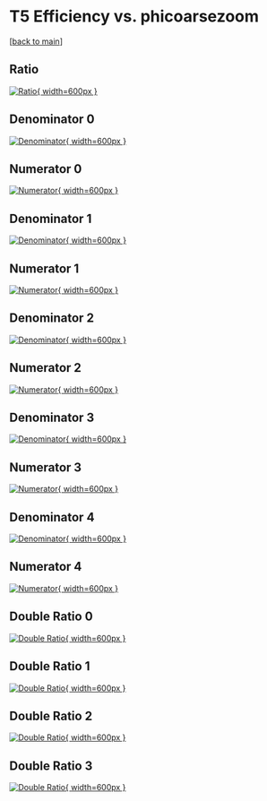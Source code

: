 # T5 Efficiency vs. phicoarsezoom

[[back to main](./)]



## Ratio

[![Ratio](../mtv/var/T5_loweta_13_1_eff_phicoarsezoom.png){ width=600px }](../mtv/var/T5_loweta_13_1_eff_phicoarsezoom.pdf)

## Denominator 0

[![Denominator](../mtv/den/T5_loweta_13_1_eff_phicoarsezoom_den0.png){ width=600px }](../mtv/den/T5_loweta_13_1_eff_phicoarsezoom_den0.pdf)

## Numerator 0

[![Numerator](../mtv/num/T5_loweta_13_1_eff_phicoarsezoom_num0.png){ width=600px }](../mtv/num/T5_loweta_13_1_eff_phicoarsezoom_num0.pdf)

## Denominator 1

[![Denominator](../mtv/den/T5_loweta_13_1_eff_phicoarsezoom_den1.png){ width=600px }](../mtv/den/T5_loweta_13_1_eff_phicoarsezoom_den1.pdf)

## Numerator 1

[![Numerator](../mtv/num/T5_loweta_13_1_eff_phicoarsezoom_num1.png){ width=600px }](../mtv/num/T5_loweta_13_1_eff_phicoarsezoom_num1.pdf)

## Denominator 2

[![Denominator](../mtv/den/T5_loweta_13_1_eff_phicoarsezoom_den2.png){ width=600px }](../mtv/den/T5_loweta_13_1_eff_phicoarsezoom_den2.pdf)

## Numerator 2

[![Numerator](../mtv/num/T5_loweta_13_1_eff_phicoarsezoom_num2.png){ width=600px }](../mtv/num/T5_loweta_13_1_eff_phicoarsezoom_num2.pdf)

## Denominator 3

[![Denominator](../mtv/den/T5_loweta_13_1_eff_phicoarsezoom_den3.png){ width=600px }](../mtv/den/T5_loweta_13_1_eff_phicoarsezoom_den3.pdf)

## Numerator 3

[![Numerator](../mtv/num/T5_loweta_13_1_eff_phicoarsezoom_num3.png){ width=600px }](../mtv/num/T5_loweta_13_1_eff_phicoarsezoom_num3.pdf)

## Denominator 4

[![Denominator](../mtv/den/T5_loweta_13_1_eff_phicoarsezoom_den4.png){ width=600px }](../mtv/den/T5_loweta_13_1_eff_phicoarsezoom_den4.pdf)

## Numerator 4

[![Numerator](../mtv/num/T5_loweta_13_1_eff_phicoarsezoom_num4.png){ width=600px }](../mtv/num/T5_loweta_13_1_eff_phicoarsezoom_num4.pdf)

## Double Ratio 0

[![Double Ratio](../mtv/ratio/T5_loweta_13_1_eff_phicoarsezoom_ratio0.png){ width=600px }](../mtv/ratio/T5_loweta_13_1_eff_phicoarsezoom_ratio0.pdf)

## Double Ratio 1

[![Double Ratio](../mtv/ratio/T5_loweta_13_1_eff_phicoarsezoom_ratio1.png){ width=600px }](../mtv/ratio/T5_loweta_13_1_eff_phicoarsezoom_ratio1.pdf)

## Double Ratio 2

[![Double Ratio](../mtv/ratio/T5_loweta_13_1_eff_phicoarsezoom_ratio2.png){ width=600px }](../mtv/ratio/T5_loweta_13_1_eff_phicoarsezoom_ratio2.pdf)

## Double Ratio 3

[![Double Ratio](../mtv/ratio/T5_loweta_13_1_eff_phicoarsezoom_ratio3.png){ width=600px }](../mtv/ratio/T5_loweta_13_1_eff_phicoarsezoom_ratio3.pdf)


